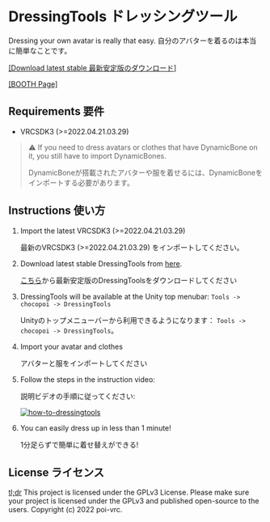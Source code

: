 # DressingTools ドレッシングツール
Dressing your own avatar is really that easy. 自分のアバターを着るのは本当に簡単なことです。

[[Download latest stable 最新安定版のダウンロード]](https://github.com/poi-vrc/DressingTools/releases/latest)

[[BOOTH Page]](https://chocopoi.booth.pm/items/3639300)

## Requirements 要件

- VRCSDK3 (>=2022.04.21.03.29)

> :warning: If you need to dress avatars or clothes that have DynamicBone on it, you still have to import DynamicBones.
>
>  DynamicBoneが搭載されたアバターや服を着せるには、DynamicBoneをインポートする必要があります。

## Instructions 使い方

1. Import the latest VRCSDK3 (>=2022.04.21.03.29)

   最新のVRCSDK3 (>=2022.04.21.03.29) をインポートしてください。

2. Download latest stable DressingTools from [here](https://github.com/poi-vrc/DressingTools/releases/latest).

   [こちら](https://github.com/poi-vrc/DressingTools/releases/latest)から最新安定版のDressingToolsをダウンロードしてください

3. DressingTools will be available at the Unity top menubar: `Tools -> chocopoi -> DressingTools`

   Unityのトップメニューバーから利用できるようになります： `Tools -> chocopoi -> DressingTools`。

4. Import your avatar and clothes

   アバターと服をインポートしてください

5. Follow the steps in the instruction video:

   説明ビデオの手順に従ってください:

   [![how-to-dressingtools](https://img.youtube.com/vi/9nt2dDpnDA0/0.jpg)](https://www.youtube.com/watch?v=9nt2dDpnDA0)

6. You can easily dress up in less than 1 minute!

   1分足らずで簡単に着せ替えができる!

## License ライセンス
[tl;dr](https://tldrlegal.com/license/gnu-general-public-license-v3-(gpl-3)) This project is licensed under the GPLv3 License. Please make sure your project is licensed under the GPLv3 and published open-source to the users. Copyright (c) 2022 poi-vrc.